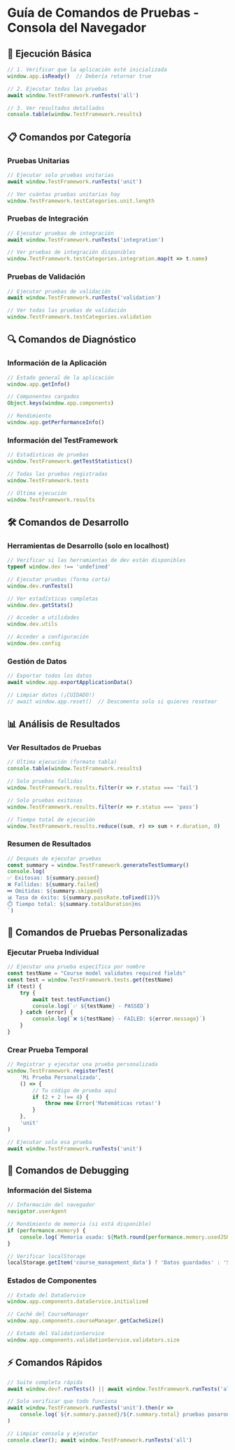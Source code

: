 # Guía de Comandos de Pruebas - Consola del Navegador

## 🚀 Ejecución Básica

```javascript
// 1. Verificar que la aplicación esté inicializada
window.app.isReady()  // Debería retornar true

// 2. Ejecutar todas las pruebas
await window.TestFramework.runTests('all')

// 3. Ver resultados detallados
console.table(window.TestFramework.results)
```

## 📋 Comandos por Categoría

### Pruebas Unitarias
```javascript
// Ejecutar solo pruebas unitarias
await window.TestFramework.runTests('unit')

// Ver cuántas pruebas unitarias hay
window.TestFramework.testCategories.unit.length
```

### Pruebas de Integración
```javascript
// Ejecutar pruebas de integración
await window.TestFramework.runTests('integration')

// Ver pruebas de integración disponibles
window.TestFramework.testCategories.integration.map(t => t.name)
```

### Pruebas de Validación
```javascript
// Ejecutar pruebas de validación
await window.TestFramework.runTests('validation')

// Ver todas las pruebas de validación
window.TestFramework.testCategories.validation
```

## 🔍 Comandos de Diagnóstico

### Información de la Aplicación
```javascript
// Estado general de la aplicación
window.app.getInfo()

// Componentes cargados
Object.keys(window.app.components)

// Rendimiento
window.app.getPerformanceInfo()
```

### Información del TestFramework
```javascript
// Estadísticas de pruebas
window.TestFramework.getTestStatistics()

// Todas las pruebas registradas
window.TestFramework.tests

// Última ejecución
window.TestFramework.results
```

## 🛠️ Comandos de Desarrollo

### Herramientas de Desarrollo (solo en localhost)
```javascript
// Verificar si las herramientas de dev están disponibles
typeof window.dev !== 'undefined'

// Ejecutar pruebas (forma corta)
window.dev.runTests()

// Ver estadísticas completas
window.dev.getStats()

// Acceder a utilidades
window.dev.utils

// Acceder a configuración
window.dev.config
```

### Gestión de Datos
```javascript
// Exportar todos los datos
await window.app.exportApplicationData()

// Limpiar datos (¡CUIDADO!)
// await window.app.reset()  // Descomenta solo si quieres resetear
```

## 📊 Análisis de Resultados

### Ver Resultados de Pruebas
```javascript
// Última ejecución (formato tabla)
console.table(window.TestFramework.results)

// Solo pruebas fallidas
window.TestFramework.results.filter(r => r.status === 'fail')

// Solo pruebas exitosas
window.TestFramework.results.filter(r => r.status === 'pass')

// Tiempo total de ejecución
window.TestFramework.results.reduce((sum, r) => sum + r.duration, 0)
```

### Resumen de Resultados
```javascript
// Después de ejecutar pruebas
const summary = window.TestFramework.generateTestSummary()
console.log(`
✅ Exitosas: ${summary.passed}
❌ Fallidas: ${summary.failed}
⏭️ Omitidas: ${summary.skipped}
📊 Tasa de éxito: ${summary.passRate.toFixed(1)}%
⏱️ Tiempo total: ${summary.totalDuration}ms
`)
```

## 🔄 Comandos de Pruebas Personalizadas

### Ejecutar Prueba Individual
```javascript
// Ejecutar una prueba específica por nombre
const testName = "Course model validates required fields"
const test = window.TestFramework.tests.get(testName)
if (test) {
    try {
        await test.testFunction()
        console.log(`✅ ${testName} - PASSED`)
    } catch (error) {
        console.log(`❌ ${testName} - FAILED: ${error.message}`)
    }
}
```

### Crear Prueba Temporal
```javascript
// Registrar y ejecutar una prueba personalizada
window.TestFramework.registerTest(
    'Mi Prueba Personalizada',
    () => {
        // Tu código de prueba aquí
        if (2 + 2 !== 4) {
            throw new Error('Matemáticas rotas!')
        }
    },
    'unit'
)

// Ejecutar solo esa prueba
await window.TestFramework.runTests('unit')
```

## 🐛 Comandos de Debugging

### Información del Sistema
```javascript
// Información del navegador
navigator.userAgent

// Rendimiento de memoria (si está disponible)
if (performance.memory) {
    console.log(`Memoria usada: ${Math.round(performance.memory.usedJSHeapSize / 1024 / 1024)}MB`)
}

// Verificar localStorage
localStorage.getItem('course_management_data') ? 'Datos guardados' : 'Sin datos'
```

### Estados de Componentes
```javascript
// Estado del DataService
window.app.components.dataService.initialized

// Caché del CourseManager
window.app.components.courseManager.getCacheSize()

// Estado del ValidationService
window.app.components.validationService.validators.size
```

## ⚡ Comandos Rápidos

```javascript
// Suite completa rápida
await window.dev?.runTests() || await window.TestFramework.runTests('all')

// Solo verificar que todo funciona
await window.TestFramework.runTests('unit').then(r => 
    console.log(`${r.summary.passed}/${r.summary.total} pruebas pasaron`)
)

// Limpiar consola y ejecutar
console.clear(); await window.TestFramework.runTests('all')
```